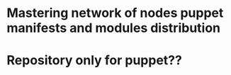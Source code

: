 # Mastering network of nodes puppet manifests and modules distribution


# Repository only for puppet??
